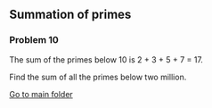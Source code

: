 Summation of primes
---------------------------
### Problem 10

The sum of the primes below 10 is 2 + 3 + 5 + 7 = 17.  
  
Find the sum of all the primes below two million.  
 
[Go to main folder](../../../ "Go to main folder")
